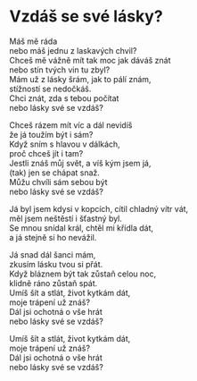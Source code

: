 # Vzdáš se své lásky?

Máš mě ráda  
nebo máš jednu z laskavých chvil?  
Chceš mě vážně mít tak moc jak dáváš znát  
nebo stín tvých vin tu zbyl?  
Mám už z lásky šrám, jak to pálí znám,  
stížností se nedočkáš.  
Chci znát, zda s tebou počítat  
nebo lásky své se vzdáš?

Chceš rázem mít víc a dál nevidíš  
že já toužím být i sám?  
Když sním s hlavou v dálkách,  
proč chceš jít i tam?  
Jestli znáš můj svět, a víš kým jsem já,  
(tak) jen se chápat snaž.  
Můžu chvíli sám sebou být  
nebo lásky své se vzdáš?

Já byl jsem kdysi v kopcích, cítil chladný vítr vát,  
měl jsem neštěstí i šťastný byl.  
Se mnou snídal král, chtěl mi křídla dát,  
a já stejně si ho nevážil.

Já snad dál šanci mám,  
zkusím lásku tvou si přát.  
Když bláznem být tak zůstaň celou noc,  
klidně ráno zůstaň spát.  
Umíš šít a stlát, život kytkám dát,  
moje trápení už znáš?  
Dál jsi ochotná o vše hrát  
nebo lásky své se vzdáš?

Umíš šít a stlát, život kytkám dát,  
moje trápení už znáš?  
Dál jsi ochotná o vše hrát  
nebo lásky své se vzdáš?
